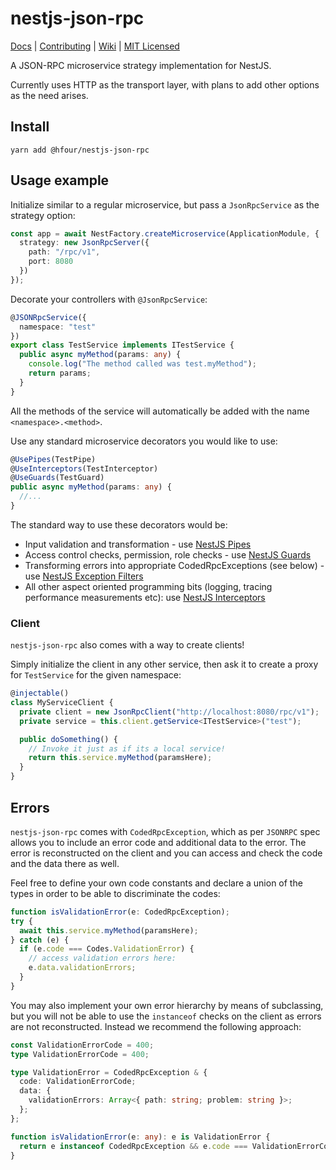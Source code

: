 # nestjs-json-rpc

[Docs](https://github.com/hfour/nestjs-json-rpc/wiki/Documentation) |
[Contributing](https://github.com/hfour/nestjs-json-rpc/wiki/Contributing) |
[Wiki](https://github.com/hfour/nestjs-json-rpc/wiki) |
[MIT Licensed](LICENSE.md)

A JSON-RPC microservice strategy implementation for NestJS.

Currently uses HTTP as the transport layer, with plans to add other options as the need arises.

## Install

`yarn add @hfour/nestjs-json-rpc`

## Usage example

Initialize similar to a regular microservice, but pass a `JsonRpcService` as the strategy option:

```typescript
const app = await NestFactory.createMicroservice(ApplicationModule, {
  strategy: new JsonRpcServer({
    path: "/rpc/v1",
    port: 8080
  })
});
```

Decorate your controllers with `@JsonRpcService`:

```typescript
@JSONRpcService({
  namespace: "test"
})
export class TestService implements ITestService {
  public async myMethod(params: any) {
    console.log("The method called was test.myMethod");
    return params;
  }
}
```

All the methods of the service will automatically be added with the name `<namespace>.<method>`.

Use any standard microservice decorators you would like to use:

```typescript
@UsePipes(TestPipe)
@UseInterceptors(TestInterceptor)
@UseGuards(TestGuard)
public async myMethod(params: any) {
  //...
}
```

The standard way to use these decorators would be:

- Input validation and transformation - use [NestJS Pipes](https://docs.nestjs.com/pipes)
- Access control checks, permission, role checks - use [NestJS Guards](https://docs.nestjs.com/guards)
- Transforming errors into appropriate CodedRpcExceptions (see below) - use [NestJS Exception Filters](https://docs.nestjs.com/exception-filters)
- All other aspect oriented programming bits (logging, tracing performance measurements etc): use [NestJS Interceptors](https://docs.nestjs.com/interceptors)

### Client

`nestjs-json-rpc` also comes with a way to create clients!

Simply initialize the client in any other service, then ask it to create a proxy for `TestService` for the given namespace:

```typescript
@injectable()
class MyServiceClient {
  private client = new JsonRpcClient("http://localhost:8080/rpc/v1");
  private service = this.client.getService<ITestService>("test");

  public doSomething() {
    // Invoke it just as if its a local service!
    return this.service.myMethod(paramsHere);
  }
}
```

## Errors

`nestjs-json-rpc` comes with `CodedRpcException`, which as per `JSONRPC` spec allows you to include an error code and additional data to the error. The error is reconstructed on the client and you can access and check the code and the data there as well.

Feel free to define your own code constants and declare a union of the types in order to be able to discriminate the codes:

```typescript
function isValidationError(e: CodedRpcException);
try {
  await this.service.myMethod(paramsHere);
} catch (e) {
  if (e.code === Codes.ValidationError) {
    // access validation errors here:
    e.data.validationErrors;
  }
}
```

You may also implement your own error hierarchy by means of subclassing, but you will not be able to use the `instanceof` checks on the client as errors are not reconstructed. Instead we recommend the following approach:

```typescript
const ValidationErrorCode = 400;
type ValidationErrorCode = 400;

type ValidationError = CodedRpcException & {
  code: ValidationErrorCode;
  data: {
    validationErrors: Array<{ path: string; problem: string }>;
  };
};

function isValidationError(e: any): e is ValidationError {
  return e instanceof CodedRpcException && e.code === ValidationErrorCode;
}
```
